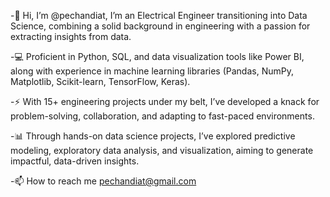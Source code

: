 -👋 Hi, I’m @pechandiat, I’m an Electrical Engineer transitioning into Data Science, combining a solid background in engineering with a passion for extracting insights from data.

-💻 Proficient in Python, SQL, and data visualization tools like Power BI, along with experience in machine learning libraries (Pandas, NumPy, Matplotlib, Scikit-learn, TensorFlow, Keras).

-⚡ With 15+ engineering projects under my belt, I’ve developed a knack for problem-solving, collaboration, and adapting to fast-paced environments.

-📊 Through hands-on data science projects, I’ve explored predictive modeling, exploratory data analysis, and visualization, aiming to generate impactful, data-driven insights.

-📫 How to reach me pechandiat@gmail.com

<!---
pechandiat/pechandiat is a ✨ special ✨ repository because its `README.md` (this file) appears on your GitHub profile.
You can click the Preview link to take a look at your changes.
--->

